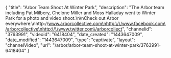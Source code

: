 {
    "title": "Arbor Team Shoot At Winter Park",
    "description": "The Arbor team including Pat Milbery, Chelone Miller and Moss Halladay went to Winter Park for a photo and video shoot.\n\nCheck out Arbor everywhere:\nhttp:\/\/www.arborcollective.com\nhttp:\/\/www.facebook.com\/arborcollective\nhttp:\/\/www.twitter.com\/arborcollect",
    "channelid": "3763991",
    "videoid": "6418404",
    "date_created": "1443647009",
    "date_modified": "1443647009",
    "type": "captivate",
    "layout": "channelVideo",
    "url": "\/arbor\/arbor-team-shoot-at-winter-park\/3763991-6418404"
}